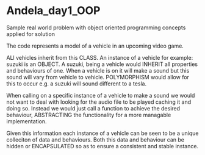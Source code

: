 # Andela_day1_OOP
Sample real world problem with object oriented programming concepts applied for solution

The code represents a model of a vehicle in an upcoming video game.

ALl vehicles inherit from this CLASS. An instance of a vehicle for example: suzuki is an OBJECT. A suzuki, being a vehicle would INHERIT all properties and behaviours of one. When a vehicle is on it will make a sound but this sound will vary from vehicle to vehicle. POLYMORPHISM would allow for this to occur e.g. a suzuki will sound different to a tesla. 

When calling on a specific instance of a vehicle to make a sound we would not want to deal with looking for the audio file to be played caching it and doing so. Instead we would just call a function to achieve the desired behaviour, ABSTRACTING the functionality for a more managable implementation.

Given this information each instance of a vehicle can be seen to be a unique colleciton of data and behaviours. Both this data and behaviour can be hidden or ENCAPSULATED so as to ensure a consistent and stable instance.  